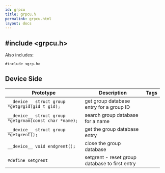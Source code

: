 ```yaml
---
id: grpcu
title: grpcu.h
permalink: grpcu.html
layout: docs
---
```


## #include <grpcu.h>

Also includes:
```
#include <grp.h>
```

## Device Side
Prototype | Description | Tags
--- | --- | :---:
```__device__ struct group *getgrgid(gid_t gid);``` | get group database entry for a group ID
```__device__ struct group *getgrnam(const char *name);``` | search group database for a name
```__device__ struct group *getgrent();``` | get the group database entry
```__device__ void endgrent();``` | close the group database
```#define setgrent``` | setgrent - reset group database to first entry
